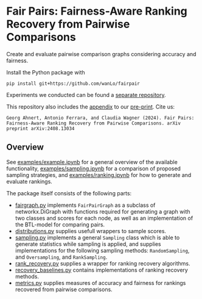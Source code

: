 # Fair Pairs: Fairness-Aware Ranking Recovery from Pairwise Comparisons

Create and evaluate pairwise comparison graphs considering accuracy and fairness.

Install the Python package with
```
pip install git+https://github.com/wanLo/fairpair
```

Experiments we conducted can be found a [separate repository](https://github.com/wanLo/fairpair_notebooks).

This repository also includes the [appendix](./appendix.pdf) to our [pre-print](https://arxiv.org/abs/2408.13034). Cite us:

```
Georg Ahnert, Antonio Ferrara, and Claudia Wagner (2024). Fair Pairs: Fairness-Aware Ranking Recovery from Pairwise Comparisons. arXiv preprint arXiv:2408.13034
```

## Overview

See [examples/example.ipynb](examples/example.ipynb) for a general overview of the available functionality, [examples/sampling.ipynb](examples/sampling.ipynb) for a comparison of proposed sampling strategies, and [examples/ranking.ipynb](examples/ranking.ipynb) for how to generate and evaluate rankings.

The package itself consists of the following parts:
- [fairgraph.py](fairpair/fairgraph.py) implements `FairPairGraph` as a subclass of networkx.DiGraph with functions required for generating a graph with two classes and scores for each node, as well as an implementation of the BTL-model for comparing pairs.
- [distributions.py](fairpair/distributions.py) supplies usefull wrappers to sample scores.
- [sampling.py](fairpair/sampling.py) implements a general `Sampling` class which is able to generate statistics while sampling is applied, and supplies implementations for the following sampling methods: `RandomSampling`, and `Oversampling`, and `RankSampling`.
- [rank_recovery.py](fairpair/rank_recovery.py) supplies a wrapper for ranking recovery algorithms.
- [recovery_baselines.py](fairpair/recovery_baselines.py) contains implementations of ranking recovery methods.
- [metrics.py](fairpair/metrics.py) supplies measures of accuracy and fairness for rankings recovered from pairwise comparisons.
